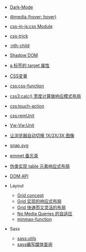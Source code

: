 - [Dark-Mode](CSS/dark-mode.md)
- [@media (hover: hover)](CSS/@media-hover.md)
- [css-in-js:css Module](CSS/css-Module.md)
- [css-trick](CSS/css-trick.md)
- [:nth-child](CSS/nth-child.md)
- [Shadow DOM](CSS/Shadow-DOM.md)
- [a 标签的 target 属性](CSS/target.md)
- [CSS变量](CSS/variable-css.md)
- [css:css-function](CSS/calc-notation.md)
- [css3:calc() 宽度计算做响应模式布局](CSS/css-calc.md)
- [css:touch-action](CSS/touch-action.md)
- [css:remUnit](CSS/remUnit.md)
- [Vw-Vw:Unit](CSS/vhvw.md)
- [让浏览器自动切换 1X/2X/3X 图像](CSS/css-device-pixel-ratio.md)
- [snap.svg](CSS/snap.md)
- [emmet 备忘录](CSS/sublime-emmet.md)
- [伪类实现 table 元素响应式布局](CSS/css-custom-data.md)
- [DOM API](CSS/dom-api.md)

- Layout

    - [Grid concept](CSS/grid.md)
    - [Grid 实现的响应式布局](CSS/use-grid-response.md)
    - [Grid 快速而又灵活的布局](CSS/grid-layout.md)
    - [No Media Queries 的自适应](CSS/no-media-queries-Responsive-Layout.md)
    - [minmax-function](CSS/minmax-function.md)


- Sass

    - [sass:utils](CSS/sass-utils.md)
    - [sass编写媒体查询](CSS/sass-media-queries.md)

<!-- 
 - [focus-within](CSS/focus-within.md) 
 - [css-mask:icon 赋予任意颜色](CSS/css-mask.md) 
 - [移动端适配:REM 布局](CSS/use-rem-adaptate-mobile.md) 
 - [CSS filter:hue-rotate 色调旋转滤镜](CSS/hue-rotate.md) 
 - [不使用 Media Queries 的自适应 CSS](https://zcfy.cc/article/responsive-css-patterns-without-media-queries-mdash-sitepoint-2919.html) 
html/MQ-less.html

- [Grid webview 中使用 Grid 快速布局](CSS/use-grid-in-mobile.md) -->
